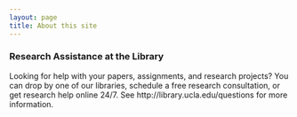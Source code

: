 ```yaml
---
layout: page
title: About this site
---
```

<div>
    <h3>Research Assistance at the Library</h3>
    <p>Looking for help with your papers, assignments, and research projects?
You can drop by one of our libraries, schedule a free research consultation, or get research help online 24/7. See http://library.ucla.edu/questions for more information.</p>
</div>
